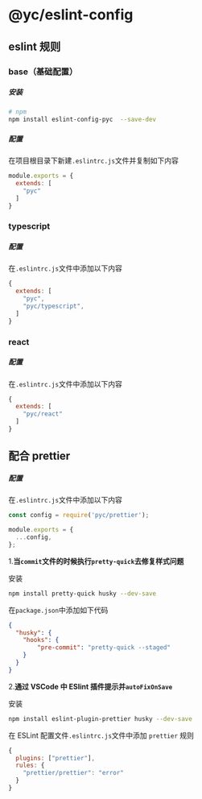 # @yc/eslint-config

<a name="pyc-eslint"></a>
## eslint 规则

<a name="pyc-eslint-base"></a>
### base（基础配置）

<a name="pyc-eslint-base-install"></a>
##### 安装

```bash
# npm
npm install eslint-config-pyc  --save-dev
```
##### 配置

在项目根目录下新建`.eslintrc.js`文件并复制如下内容

```javascript
module.exports = {
  extends: [
    "pyc"
  ]
}
```
<a name="pyc-ts"></a>
### typescript

##### 配置
在`.eslintrc.js`文件中添加以下内容

``` javascript
{
  extends: [
    "pyc",
    "pyc/typescript",
  ]
}

```

<a name="pyc-react"></a>
### react

##### 配置

在`.eslintrc.js`文件中添加以下内容

``` javascript
{
  extends: [
    "pyc/react"
  ]
}

```

<a name="pyc-prettier"></a>
## 配合 prettier

##### 配置

在`.eslintrc.js`文件中添加以下内容

```javascript
const config = require('pyc/prettier');

module.exports = {
  ...config,
};
```

1.**当`commit`文件的时候执行`pretty-quick`去修复样式问题**

安装
```bash
npm install pretty-quick husky --dev-save
```

在`package.json`中添加如下代码
```json
{ 
  "husky": { 
    "hooks": { 
        "pre-commit": "pretty-quick --staged" 
    } 
  } 
}
```

2.**通过 VSCode 中 ESlint 插件提示并`autoFixOnSave`**

安装
```bash
npm install eslint-plugin-prettier husky --dev-save
```

在 ESLint 配置文件`.eslintrc.js`文件中添加 `prettier` 规则

```javascript
{
  plugins: ["prettier"],
  rules: {
    "prettier/prettier": "error"
  }
}
```